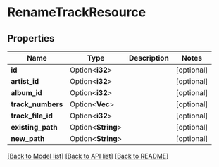 # RenameTrackResource

## Properties

Name | Type | Description | Notes
------------ | ------------- | ------------- | -------------
**id** | Option<**i32**> |  | [optional]
**artist_id** | Option<**i32**> |  | [optional]
**album_id** | Option<**i32**> |  | [optional]
**track_numbers** | Option<**Vec<i32>**> |  | [optional]
**track_file_id** | Option<**i32**> |  | [optional]
**existing_path** | Option<**String**> |  | [optional]
**new_path** | Option<**String**> |  | [optional]

[[Back to Model list]](../README.md#documentation-for-models) [[Back to API list]](../README.md#documentation-for-api-endpoints) [[Back to README]](../README.md)


